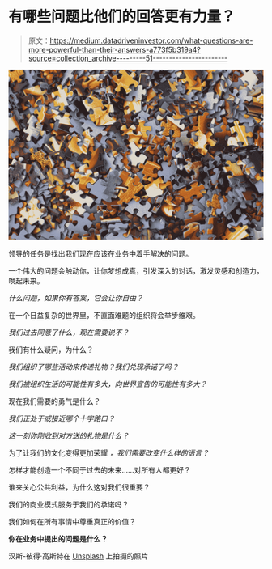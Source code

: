 # 有哪些问题比他们的回答更有力量？

> 原文：<https://medium.datadriveninvestor.com/what-questions-are-more-powerful-than-their-answers-a773f5b319a4?source=collection_archive---------51----------------------->

![](img/4d91c61194d511ea339406f2a610116e.png)

领导的任务是找出我们现在应该在业务中着手解决的问题。

一个伟大的问题会触动你，让你梦想成真，引发深入的对话，激发灵感和创造力，唤起未来。

*什么问题，如果你有答案，它会让你自由？*

在一个日益复杂的世界里，不直面难题的组织将会举步维艰。

*我们过去同意了什么，现在需要说不？*

我们有什么疑问，为什么？

*我们组织了哪些活动来传递礼物？我们兑现承诺了吗？*

*我们被组织生活的可能性有多大，向世界宣告的可能性有多大？*

现在我们需要的勇气是什么？

*我们正处于或接近哪个十字路口？*

*这一刻你刚收到对方送的礼物是什么？*

为了让我们的文化变得更加荣耀 *，我们需要改变什么样的语言？*

怎样才能创造一个不同于过去的未来……对所有人都更好？

谁来关心公共利益，为什么这对我们很重要？

我们的商业模式服务于我们的承诺吗？

我们如何在所有事情中尊重真正的价值？

**你在业务中提出的问题是什么？**

汉斯-彼得·高斯特在 [Unsplash](https://unsplash.com/search/photos/questions?utm_source=unsplash&utm_medium=referral&utm_content=creditCopyText) 上拍摄的照片